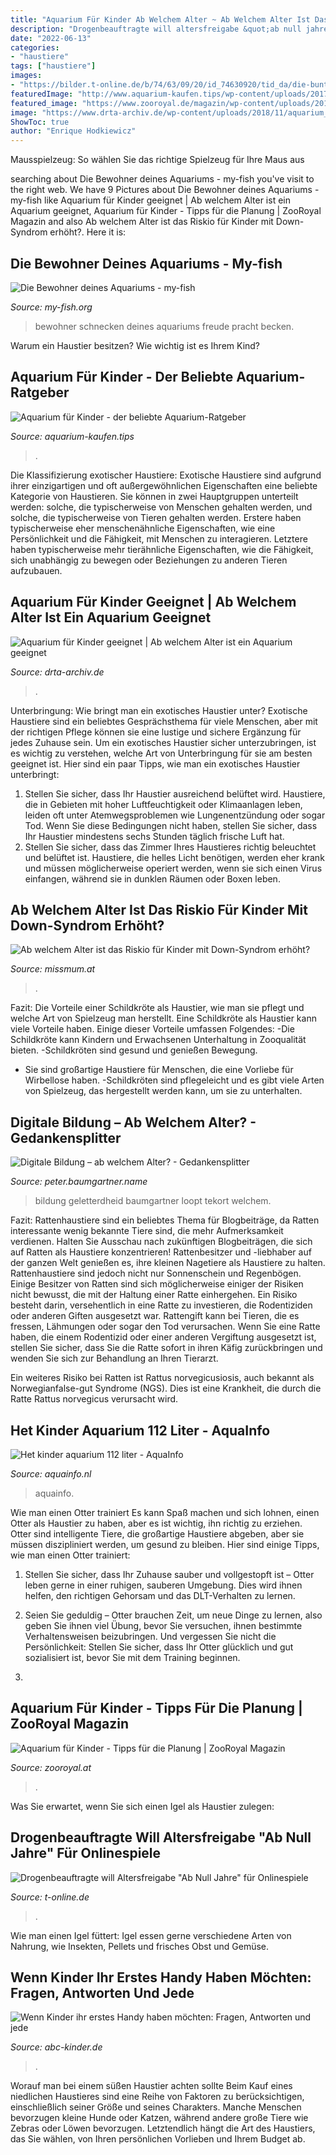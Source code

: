 ```yaml
---
title: "Aquarium Für Kinder Ab Welchem Alter ~ Ab Welchem Alter Ist Das Riskio Für Kinder Mit Down-syndrom Erhöht?"
description: "Drogenbeauftragte will altersfreigabe &quot;ab null jahre&quot; für onlinespiele"
date: "2022-06-13"
categories:
- "haustiere"
tags: ["haustiere"]
images:
- "https://bilder.t-online.de/b/74/63/09/20/id_74630920/tid_da/die-bunten-siegel-der-usk-geben-aufschluss-ab-welchem-alter-ein-spiel-freigegeben-ist-.jpg"
featuredImage: "http://www.aquarium-kaufen.tips/wp-content/uploads/2017/08/Aquarium-fuer-Kinder_04-300x201.jpg"
featured_image: "https://www.zooroyal.de/magazin/wp-content/uploads/2017/10/aquarien-fuer-kinder-760x560.jpg"
image: "https://www.drta-archiv.de/wp-content/uploads/2018/11/aquarium_1542893219.jpg"
ShowToc: true
author: "Enrique Hodkiewicz"
---
```



Mausspielzeug: So wählen Sie das richtige Spielzeug für Ihre Maus aus

	

		
searching about Die Bewohner deines Aquariums - my-fish you've visit to the right web. We have 9 Pictures about Die Bewohner deines Aquariums - my-fish like Aquarium für Kinder geeignet | Ab welchem Alter ist ein Aquarium geeignet, Aquarium für Kinder - Tipps für die Planung | ZooRoyal Magazin and also Ab welchem Alter ist das Riskio für Kinder mit Down-Syndrom erhöht?. Here it is:
		
    
## Die Bewohner Deines Aquariums - My-fish

<img loading=lazy src="https://my-fish.org/wp-content/uploads/2015/06/DSC_0884.jpg" onerror="this.onerror=null;this.src='https://tse4.mm.bing.net/th?id=OIP.Klouu5mPp0qiudwCBT2O8QHaEU&amp;pid=15.1';" alt="Die Bewohner deines Aquariums - my-fish">

_Source: my-fish.org_

>bewohner schnecken deines aquariums freude pracht becken. 

	

Warum ein Haustier besitzen? Wie wichtig ist es Ihrem Kind?

    
## Aquarium Für Kinder - Der Beliebte Aquarium-Ratgeber

<img loading=lazy src="http://www.aquarium-kaufen.tips/wp-content/uploads/2017/08/Aquarium-fuer-Kinder_04-300x201.jpg" onerror="this.onerror=null;this.src='https://tse3.mm.bing.net/th?id=OIP.t7MmxKBGWjpfA0_vI2f90AAAAA&amp;pid=15.1';" alt="Aquarium für Kinder - der beliebte Aquarium-Ratgeber">

_Source: aquarium-kaufen.tips_

>. 

	

Die Klassifizierung exotischer Haustiere:
Exotische Haustiere sind aufgrund ihrer einzigartigen und oft außergewöhnlichen Eigenschaften eine beliebte Kategorie von Haustieren. Sie können in zwei Hauptgruppen unterteilt werden: solche, die typischerweise von Menschen gehalten werden, und solche, die typischerweise von Tieren gehalten werden. Erstere haben typischerweise eher menschenähnliche Eigenschaften, wie eine Persönlichkeit und die Fähigkeit, mit Menschen zu interagieren. Letztere haben typischerweise mehr tierähnliche Eigenschaften, wie die Fähigkeit, sich unabhängig zu bewegen oder Beziehungen zu anderen Tieren aufzubauen.

    
## Aquarium Für Kinder Geeignet | Ab Welchem Alter Ist Ein Aquarium Geeignet

<img loading=lazy src="https://www.drta-archiv.de/wp-content/uploads/2018/11/aquarium_1542893219.jpg" onerror="this.onerror=null;this.src='https://tse1.mm.bing.net/th?id=OIP.vkHCyikfA0J8EpGTZ7abGAHaCl&amp;pid=15.1';" alt="Aquarium für Kinder geeignet | Ab welchem Alter ist ein Aquarium geeignet">

_Source: drta-archiv.de_

>. 

	

Unterbringung: Wie bringt man ein exotisches Haustier unter?
Exotische Haustiere sind ein beliebtes Gesprächsthema für viele Menschen, aber mit der richtigen Pflege können sie eine lustige und sichere Ergänzung für jedes Zuhause sein. Um ein exotisches Haustier sicher unterzubringen, ist es wichtig zu verstehen, welche Art von Unterbringung für sie am besten geeignet ist. Hier sind ein paar Tipps, wie man ein exotisches Haustier unterbringt:
1. Stellen Sie sicher, dass Ihr Haustier ausreichend belüftet wird. Haustiere, die in Gebieten mit hoher Luftfeuchtigkeit oder Klimaanlagen leben, leiden oft unter Atemwegsproblemen wie Lungenentzündung oder sogar Tod. Wenn Sie diese Bedingungen nicht haben, stellen Sie sicher, dass Ihr Haustier mindestens sechs Stunden täglich frische Luft hat.
2. Stellen Sie sicher, dass das Zimmer Ihres Haustieres richtig beleuchtet und belüftet ist. Haustiere, die helles Licht benötigen, werden eher krank und müssen möglicherweise operiert werden, wenn sie sich einen Virus einfangen, während sie in dunklen Räumen oder Boxen leben.

    
## Ab Welchem Alter Ist Das Riskio Für Kinder Mit Down-Syndrom Erhöht?

<img loading=lazy src="https://www.missmum.at/wp-content/uploads/2018/01/shutterstock_604522169-768x512.jpg" onerror="this.onerror=null;this.src='https://tse2.mm.bing.net/th?id=OIP.EFwU6Y-znYJmM5u5oljUSgHaE8&amp;pid=15.1';" alt="Ab welchem Alter ist das Riskio für Kinder mit Down-Syndrom erhöht?">

_Source: missmum.at_

>. 

	

Fazit: Die Vorteile einer Schildkröte als Haustier, wie man sie pflegt und welche Art von Spielzeug man herstellt.
Eine Schildkröte als Haustier kann viele Vorteile haben. Einige dieser Vorteile umfassen Folgendes:
-Die Schildkröte kann Kindern und Erwachsenen Unterhaltung in Zooqualität bieten.
-Schildkröten sind gesund und genießen Bewegung.
- Sie sind großartige Haustiere für Menschen, die eine Vorliebe für Wirbellose haben.
-Schildkröten sind pflegeleicht und es gibt viele Arten von Spielzeug, das hergestellt werden kann, um sie zu unterhalten.

    
## Digitale Bildung – Ab Welchem Alter? - Gedankensplitter

<img loading=lazy src="https://i2.wp.com/peter.baumgartner.name/wp-content/uploads/2016/11/digitale-bildung.png" onerror="this.onerror=null;this.src='https://tse3.mm.bing.net/th?id=OIP.f8JJb2hgZsufYPfv5ZmJRQHaEs&amp;pid=15.1';" alt="Digitale Bildung – ab welchem Alter? - Gedankensplitter">

_Source: peter.baumgartner.name_

>bildung geletterdheid baumgartner loopt tekort welchem. 

	

Fazit: Rattenhaustiere sind ein beliebtes Thema für Blogbeiträge, da Ratten interessante wenig bekannte Tiere sind, die mehr Aufmerksamkeit verdienen. Halten Sie Ausschau nach zukünftigen Blogbeiträgen, die sich auf Ratten als Haustiere konzentrieren!
Rattenbesitzer und -liebhaber auf der ganzen Welt genießen es, ihre kleinen Nagetiere als Haustiere zu halten. Rattenhaustiere sind jedoch nicht nur Sonnenschein und Regenbögen. Einige Besitzer von Ratten sind sich möglicherweise einiger der Risiken nicht bewusst, die mit der Haltung einer Ratte einhergehen.
Ein Risiko besteht darin, versehentlich in eine Ratte zu investieren, die Rodentiziden oder anderen Giften ausgesetzt war. Rattengift kann bei Tieren, die es fressen, Lähmungen oder sogar den Tod verursachen. Wenn Sie eine Ratte haben, die einem Rodentizid oder einer anderen Vergiftung ausgesetzt ist, stellen Sie sicher, dass Sie die Ratte sofort in ihren Käfig zurückbringen und wenden Sie sich zur Behandlung an Ihren Tierarzt.

Ein weiteres Risiko bei Ratten ist Rattus norvegicusiosis, auch bekannt als Norwegianfalse-gut Syndrome (NGS). Dies ist eine Krankheit, die durch die Ratte Rattus norvegicus verursacht wird.

    
## Het Kinder Aquarium 112 Liter - AquaInfo

<img loading=lazy src="https://aquainfo.nl/wp-content/uploads/2018/12/Kinder_aquarium.jpg" onerror="this.onerror=null;this.src='https://tse1.mm.bing.net/th?id=OIP.h1PvA2tahR_4f1Lb-2D1UAHaDg&amp;pid=15.1';" alt="Het kinder aquarium 112 liter - AquaInfo">

_Source: aquainfo.nl_

>aquainfo. 

	

Wie man einen Otter trainiert
Es kann Spaß machen und sich lohnen, einen Otter als Haustier zu haben, aber es ist wichtig, ihn richtig zu erziehen. Otter sind intelligente Tiere, die großartige Haustiere abgeben, aber sie müssen diszipliniert werden, um gesund zu bleiben. Hier sind einige Tipps, wie man einen Otter trainiert:
1. Stellen Sie sicher, dass Ihr Zuhause sauber und vollgestopft ist – Otter leben gerne in einer ruhigen, sauberen Umgebung. Dies wird ihnen helfen, den richtigen Gehorsam und das DLT-Verhalten zu lernen.

2. Seien Sie geduldig – Otter brauchen Zeit, um neue Dinge zu lernen, also geben Sie ihnen viel Übung, bevor Sie versuchen, ihnen bestimmte Verhaltensweisen beizubringen. Und vergessen Sie nicht die Persönlichkeit: Stellen Sie sicher, dass Ihr Otter glücklich und gut sozialisiert ist, bevor Sie mit dem Training beginnen.

3.

    
## Aquarium Für Kinder - Tipps Für Die Planung | ZooRoyal Magazin

<img loading=lazy src="https://www.zooroyal.de/magazin/wp-content/uploads/2017/10/aquarien-fuer-kinder-760x560.jpg" onerror="this.onerror=null;this.src='https://tse4.mm.bing.net/th?id=OIP.gv9obhNsRGfCCekhgtPQtwHaFd&amp;pid=15.1';" alt="Aquarium für Kinder - Tipps für die Planung | ZooRoyal Magazin">

_Source: zooroyal.at_

>. 

	

Was Sie erwartet, wenn Sie sich einen Igel als Haustier zulegen:

    
## Drogenbeauftragte Will Altersfreigabe &quot;Ab Null Jahre&quot; Für Onlinespiele

<img loading=lazy src="https://bilder.t-online.de/b/74/63/09/20/id_74630920/tid_da/die-bunten-siegel-der-usk-geben-aufschluss-ab-welchem-alter-ein-spiel-freigegeben-ist-.jpg" onerror="this.onerror=null;this.src='https://tse2.mm.bing.net/th?id=OIP.H5AXnRe7jK0DpzN2bpItKgHaEK&amp;pid=15.1';" alt="Drogenbeauftragte will Altersfreigabe &quot;Ab Null Jahre&quot; für Onlinespiele">

_Source: t-online.de_

>. 

	

Wie man einen Igel füttert: Igel essen gerne verschiedene Arten von Nahrung, wie Insekten, Pellets und frisches Obst und Gemüse.

    
## Wenn Kinder Ihr Erstes Handy Haben Möchten: Fragen, Antworten Und Jede

<img loading=lazy src="https://www.abc-kinder.de/wp-content/uploads/2020/04/unsplash-McKaela-Lee-1573763955714-e7114250fdaa-1024x683.jpg" onerror="this.onerror=null;this.src='https://tse4.mm.bing.net/th?id=OIP.VAUsoY03ZNfCZ3kI5xnqTAHaE8&amp;pid=15.1';" alt="Wenn Kinder ihr erstes Handy haben möchten: Fragen, Antworten und jede">

_Source: abc-kinder.de_

>. 

	

Worauf man bei einem süßen Haustier achten sollte
Beim Kauf eines niedlichen Haustieres sind eine Reihe von Faktoren zu berücksichtigen, einschließlich seiner Größe und seines Charakters. Manche Menschen bevorzugen kleine Hunde oder Katzen, während andere große Tiere wie Zebras oder Löwen bevorzugen. Letztendlich hängt die Art des Haustiers, das Sie wählen, von Ihren persönlichen Vorlieben und Ihrem Budget ab.

